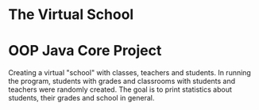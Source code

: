 # The Virtual School
# OOP Java Core Project
Creating a virtual "school" with classes, teachers and students.
In running the program, students with grades and classrooms with students and teachers were randomly created.
The goal is to print statistics about students, their grades and school in general.
